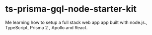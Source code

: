 # ts-prisma-gql-node-starter-kit

Me learning how to setup a full stack web app app built with node.js., TypeScript, Prisma 2 , Apollo and React.
